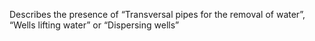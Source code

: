 Describes the presence of “Transversal pipes for the removal of water”, “Wells lifting water” or “Dispersing wells”
